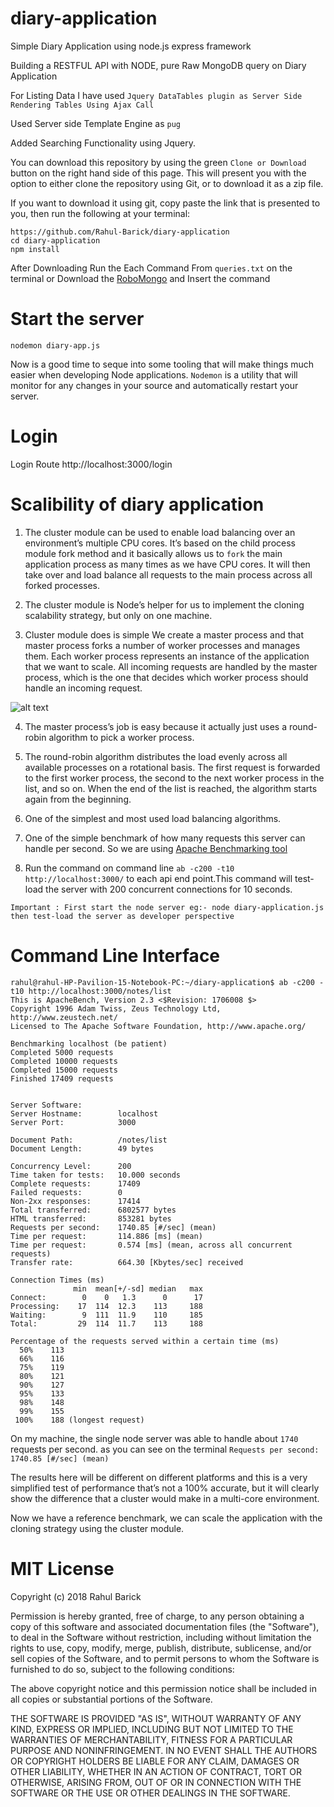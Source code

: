 # diary-application
Simple Diary Application using node.js express framework

Building a RESTFUL API with NODE, pure Raw MongoDB query on  Diary Application

For Listing Data I have used ``Jquery DataTables plugin as Server Side Rendering Tables Using Ajax Call``

Used Server side Template Engine as ``pug``

Added Searching Functionality using Jquery.

You can download this repository by using the green ``Clone or Download`` button on the right hand side of this page. This will present you with the option to either clone the repository using Git, or to download it as a zip file.

If you want to download it using git, copy paste the link that is presented to you, then run the following at your terminal:
 ```
https://github.com/Rahul-Barick/diary-application
cd diary-application
npm install
```
After Downloading Run the Each Command From ``queries.txt`` on the terminal or Download the 
[RoboMongo](https://robomongo.org/download) and Insert the command

# Start the server

``nodemon diary-app.js``

Now is a good time to seque into some tooling that will make things much easier when developing Node applications. 
``Nodemon`` is a utility that will monitor for any changes in your source and automatically restart your server.

# Login

Login Route http://localhost:3000/login

# Scalibility of diary application

1. The cluster module can be used to enable load balancing over an environment’s multiple CPU cores. It’s based on the child process module fork method and it basically allows us to ``fork`` the main application process as many times as we have CPU cores. It will then take over and load balance all requests to the main process across all forked processes.

2. The cluster module is Node’s helper for us to implement the cloning scalability strategy, but only on one machine.

3. Cluster module does is simple
    We create a master process and that master process forks a number of worker processes and manages them. Each worker process represents an instance of the application that we want to scale. All incoming requests are handled by the master process, which is the one that decides which worker process should handle an incoming request.

 ![alt text](https://cdn-images-1.medium.com/max/1000/1*C7ICI8d7aAna_zTZvZ64MA.png "Cluster module")
 
4. The master process’s job is easy because it actually just uses a round-robin algorithm to pick a worker process.
 
5. The round-robin algorithm distributes the load evenly across all available processes on a rotational basis. The first request is forwarded to the first worker process, the second to the next worker process in the list, and so on. When the end of the list is reached, the algorithm starts again from the beginning.
 
6. One of the simplest and most used load balancing algorithms.
 
7. One of the simple benchmark of how many requests this server can handle per second. So we are using [Apache Benchmarking tool](https://httpd.apache.org/docs/2.4/programs/ab.html)
 
8. Run the command on command line ``ab -c200 -t10 http://localhost:3000/`` to each api end point.This command will test-load the server with 200 concurrent connections for 10 seconds.
 
``Important : First start the node server eg:- node diary-application.js then test-load the server as developer perspective``

# Command Line Interface

```
rahul@rahul-HP-Pavilion-15-Notebook-PC:~/diary-application$ ab -c200 -t10 http://localhost:3000/notes/list
This is ApacheBench, Version 2.3 <$Revision: 1706008 $>
Copyright 1996 Adam Twiss, Zeus Technology Ltd, http://www.zeustech.net/
Licensed to The Apache Software Foundation, http://www.apache.org/

Benchmarking localhost (be patient)
Completed 5000 requests
Completed 10000 requests
Completed 15000 requests
Finished 17409 requests


Server Software:        
Server Hostname:        localhost
Server Port:            3000

Document Path:          /notes/list
Document Length:        49 bytes

Concurrency Level:      200
Time taken for tests:   10.000 seconds
Complete requests:      17409
Failed requests:        0
Non-2xx responses:      17414
Total transferred:      6802577 bytes
HTML transferred:       853281 bytes
Requests per second:    1740.85 [#/sec] (mean)
Time per request:       114.886 [ms] (mean)
Time per request:       0.574 [ms] (mean, across all concurrent requests)
Transfer rate:          664.30 [Kbytes/sec] received

Connection Times (ms)
              min  mean[+/-sd] median   max
Connect:        0    0   1.3      0      17
Processing:    17  114  12.3    113     188
Waiting:        9  111  11.9    110     185
Total:         29  114  11.7    113     188

Percentage of the requests served within a certain time (ms)
  50%    113
  66%    116
  75%    119
  80%    121
  90%    127
  95%    133
  98%    148
  99%    155
 100%    188 (longest request)

```
On my machine, the single node server was able to handle about ``1740`` requests per second.
as you can see on the terminal ``Requests per second:    1740.85 [#/sec] (mean)``

The results here will be different on different platforms and this is a very simplified test of performance that’s not a 100% accurate, but it will clearly show the difference that a cluster would make in a multi-core environment.

Now we have a reference benchmark, we can scale the application with the cloning strategy using the cluster module.

# MIT License

Copyright (c) 2018 Rahul Barick

Permission is hereby granted, free of charge, to any person obtaining a copy
of this software and associated documentation files (the "Software"), to deal
in the Software without restriction, including without limitation the rights
to use, copy, modify, merge, publish, distribute, sublicense, and/or sell
copies of the Software, and to permit persons to whom the Software is
furnished to do so, subject to the following conditions:

The above copyright notice and this permission notice shall be included in all
copies or substantial portions of the Software.

THE SOFTWARE IS PROVIDED "AS IS", WITHOUT WARRANTY OF ANY KIND, EXPRESS OR
IMPLIED, INCLUDING BUT NOT LIMITED TO THE WARRANTIES OF MERCHANTABILITY,
FITNESS FOR A PARTICULAR PURPOSE AND NONINFRINGEMENT. IN NO EVENT SHALL THE
AUTHORS OR COPYRIGHT HOLDERS BE LIABLE FOR ANY CLAIM, DAMAGES OR OTHER
LIABILITY, WHETHER IN AN ACTION OF CONTRACT, TORT OR OTHERWISE, ARISING FROM,
OUT OF OR IN CONNECTION WITH THE SOFTWARE OR THE USE OR OTHER DEALINGS IN THE
SOFTWARE.



